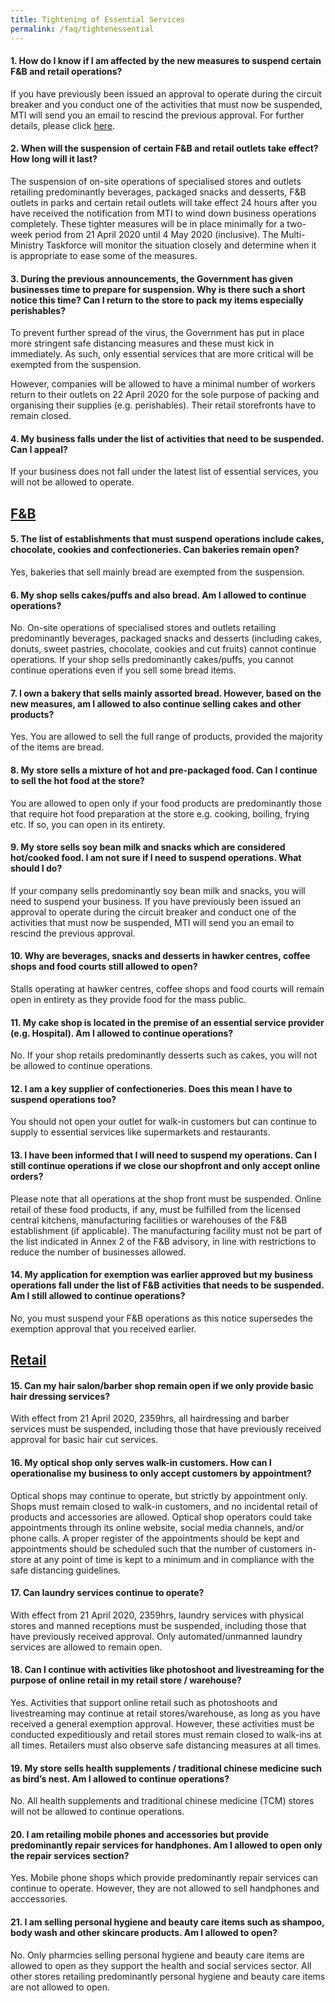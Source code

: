 ```yaml
---
title: Tightening of Essential Services
permalink: /faq/tightenessential
---
```


#### **1. How do I know if I am affected by the new measures to suspend certain F&B and retail operations?**
If you have previously been issued an approval to operate during the circuit breaker and you conduct one of the activities that must now be suspended, MTI will send you an email to rescind the previous approval. For further details, please click <a href="https://go.gov.sg/tightenmeansure" target="_blank">here</a>.

#### **2. When will the suspension of certain F&B and retail outlets take effect? How long will it last?**
The suspension of on-site operations of specialised stores and outlets retailing predominantly beverages, packaged snacks and desserts, F&B outlets in parks and certain retail outlets will take effect 24 hours after you have received the notification from MTI to wind down business operations completely. These tighter measures will be in place minimally for a two-week period from 21 April 2020 until 4 May 2020 (inclusive). The Multi-Ministry Taskforce will monitor the situation closely and determine when it is appropriate to ease some of the measures.

#### **3. During the previous announcements, the Government has given businesses time to prepare for suspension. Why is there such a short notice this time? Can I return to the store to pack my items especially perishables?**
To prevent further spread of the virus, the Government has put in place more stringent safe distancing measures and these must kick in immediately. As such, only essential services that are more critical will be exempted from the suspension.

However, companies will be allowed to have a minimal number of workers return to their outlets on 22 April 2020 for the sole purpose of packing and organising their supplies (e.g. perishables). Their retail storefronts have to remain closed.

#### **4. My business falls under the list of activities that need to be suspended. Can I appeal?**
If your business does not fall under the latest list of essential services, you will not be allowed to operate.


## **<ins>F&B</ins>**

#### **5. The list of establishments that must suspend operations include cakes, chocolate, cookies and confectioneries. Can bakeries remain open?**
Yes, bakeries that sell mainly bread are exempted from the suspension.

#### **6. My shop sells cakes/puffs and also bread. Am I allowed to continue operations?**
No. On-site operations of specialised stores and outlets retailing predominantly beverages, packaged snacks and desserts (including cakes, donuts, sweet pastries, chocolate, cookies and cut fruits) cannot continue operations. If your shop sells predominantly cakes/puffs, you cannot continue operations even if you sell some bread items.

#### **7. I own a bakery that sells mainly assorted bread. However, based on the new measures, am I allowed to also continue selling cakes and other products?**
Yes. You are allowed to sell the full range of products, provided the majority of the items are bread.

#### **8. My store sells a mixture of hot and pre-packaged food. Can I continue to sell the hot food at the store?**
You are allowed to open only if your food products are predominantly those that require hot food preparation at the store e.g. cooking, boiling, frying etc. If so, you can open in its entirety.

#### **9. My store sells soy bean milk and snacks which are considered hot/cooked food. I am not sure if I need to suspend operations. What should I do?**
If your company sells predominantly soy bean milk and snacks, you will need to suspend your business. If you have previously been issued an approval to operate during the circuit breaker and conduct one of the activities that must now be suspended, MTI will send you an email to rescind the previous approval.

#### **10. Why are beverages, snacks and desserts in hawker centres, coffee shops and food courts still allowed to open?**
Stalls operating at hawker centres, coffee shops and food courts will remain open in entirety as they provide food for the mass public.

#### **11. My cake shop is located in the premise of an essential service provider (e.g. Hospital). Am I allowed to continue operations?**
No. If your shop retails predominantly desserts such as cakes, you will not be allowed to continue operations.

#### **12. I am a key supplier of confectioneries. Does this mean I have to suspend operations too?**
You should not open your outlet for walk-in customers but can continue to supply to essential services like supermarkets and restaurants.

#### **13. I have been informed that I will need to suspend my operations. Can I still continue operations if we close our shopfront and only accept online orders?**
Please note that all operations at the shop front must be suspended. Online retail of these food products, if any, must be fulfilled from the licensed central kitchens, manufacturing facilities or warehouses of the F&B establishment (if applicable). The manufacturing facility must not be part of the list indicated in Annex 2 of the F&B advisory, in line with restrictions to reduce the number of businesses allowed. 

#### **14. My application for exemption was earlier approved but my business operations fall under the list of F&B activities that needs to be suspended. Am I still allowed to continue operations?**
No, you must suspend your F&B operations as this notice supersedes the exemption approval that you received earlier.


## **<ins>Retail</ins>**

#### **15. Can my hair salon/barber shop remain open if we only provide basic hair dressing services?**
With effect from 21 April 2020, 2359hrs, all hairdressing and barber services must be suspended, including those that have previously received approval for basic hair cut services.

#### **16. My optical shop only serves walk-in customers. How can I operationalise my business to only accept customers by appointment?**
Optical shops may continue to operate, but strictly by appointment only. Shops must remain closed to walk-in customers, and no incidental retail of products and accessories are allowed. Optical shop operators could take appointments through its online website, social media channels, and/or phone calls. A proper register of the appointments should be kept and appointments should be scheduled such that the number of customers in-store at any point of time is kept to a minimum and in compliance with the safe distancing guidelines.

#### **17. Can laundry services continue to operate?**
With effect from 21 April 2020, 2359hrs, laundry services with physical stores and manned receptions must be suspended, including those that have previously received approval. Only automated/unmanned laundry services are allowed to remain open.

#### **18. Can I continue with activities like photoshoot and livestreaming for the purpose of online retail in my retail store / warehouse?**
Yes. Activities that support online retail such as photoshoots and livestreaming may continue at retail stores/warehouse, as long as you have received a general exemption approval. However, these activities must be conducted expeditiously and retail stores must remain closed to walk-ins at all times. Retailers must also observe safe distancing measures at all times.

#### **19. My store sells health supplements / traditional chinese medicine such as bird’s nest. Am I allowed to continue operations?**
No. All health supplements and traditional chinese medicine (TCM) stores will not be allowed to continue operations.

#### **20. I am retailing mobile phones and accessories but provide predominantly repair services for handphones. Am I allowed to open only the repair services section?**
Yes. Mobile phone shops which provide predominantly repair services can continue to operate. However, they are not allowed to sell handphones and acccessories.

#### **21. I am selling personal hygiene and beauty care items such as shampoo, body wash and other skincare products. Am I allowed to open?**
No. Only pharmcies selling personal hygiene and beauty care items are allowed to open as they support the health and social services sector. All other stores retailing predominantly personal hygiene and beauty care items are not allowed to open.
